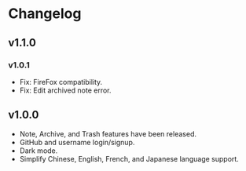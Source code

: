 # Changelog

## v1.1.0

### v1.0.1

- Fix: FireFox compatibility.
- Fix: Edit archived note error.

## v1.0.0

- Note, Archive, and Trash features have been released.
- GitHub and username login/signup.
- Dark mode.
- Simplify Chinese, English, French, and Japanese language support.
